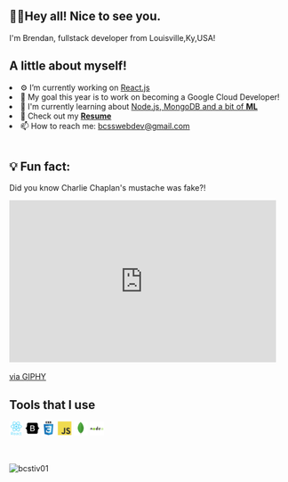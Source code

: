 <h2>🤙🏼Hey all! Nice to see you.</h2>

I'm Brendan, fullstack developer from Louisville,Ky,USA! 


<h2>A little about myself!</h2>
<li> ⚙️ I’m currently working on <a href = "">React.js </a></li>
<li> 🦾 My goal this year is to work on becoming a Google Cloud Developer!</li>
<li> 📖 I'm currently learning about <a href = "">Node.js, <a href = "">MongoDB and a bit of <a href = ""><strong>ML</strong></a></li>
<li> 🔖 Check out my <a href="https://docs.google.com/document/d/1OnJ-LehBDALFfQHQblTKWL_DHT4fXbl1/edit?usp=sharing&ouid=105504389213761884098&rtpof=true&sd=true"><strong>Resume</strong> </a></li>
<li> 📫 How to reach me: <a href = "mailto: bcsswebdev@gmail.com">bcsswebdev@gmail.com</a></li>
<br>
<h2>💡 Fun fact:<br></h2> <p>Did you know Charlie Chaplan's mustache was fake?! </p>
<iframe src="https://giphy.com/embed/83QtfwKWdmSEo" width="480" height="291" frameBorder="0" class="giphy-embed" allowFullScreen></iframe><p><a href="https://giphy.com/gifs/the-more-you-know-83QtfwKWdmSEo">via GIPHY</a></p>

<h2>Tools that I use</h2>
<p align="left">
<img src="https://raw.githubusercontent.com/devicons/devicon/master/icons/react/react-original-wordmark.svg" alt="react" width="25" height="25" />
<img src="https://raw.githubusercontent.com/devicons/devicon/master/icons/bootstrap/bootstrap-plain.svg" alt="bootstrap" width="25" height="25" />
<img src="https://raw.githubusercontent.com/devicons/devicon/master/icons/css3/css3-original-wordmark.svg" alt="css3" width="25" height="25" />
<img src="https://raw.githubusercontent.com/devicons/devicon/master/icons/javascript/javascript-original.svg" alt="javascript" width="25" height="25" />
<img src="https://raw.githubusercontent.com/devicons/devicon/master/icons/mongodb/mongodb-original.svg" alt="mongodb" width="25" height="25" />
<img src="https://raw.githubusercontent.com/devicons/devicon/master/icons/nodejs/nodejs-original-wordmark.svg" alt="nodejs" width="25" height="25" />
</p>

<br>
<br>
<img src="https://github-readme-stats.vercel.app/api?username=bcstiv01&show_icons=true" alt="bcstiv01" />
